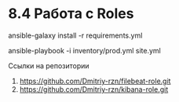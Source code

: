 # 8.4 Работа с Roles


ansible-galaxy install -r requirements.yml  

ansible-playbook -i inventory/prod.yml site.yml  


Ссылки на репозитории  

1.    https://github.com/Dmitriy-rzn/filebeat-role.git  
2.    https://github.com/Dmitriy-rzn/kibana-role.git    

